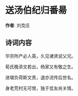 # 送汤伯纪归番昜

**作者**: 刘克庄

## 诗词内容

华宗所产必人英，久见诸贤说父兄。

荀氏晚添文若出，杨家又有敬之生。

进堪负荷斯文责，退亦流传后世名。

身老荒村无可恨，独于佳友尚关情。

